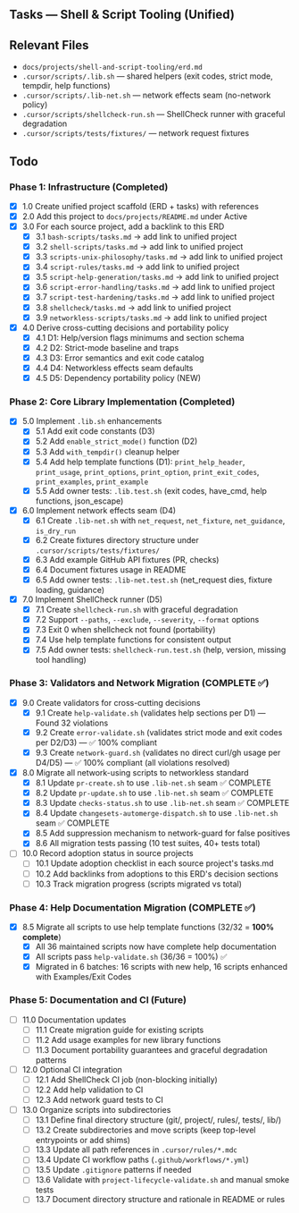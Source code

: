 ## Tasks — Shell & Script Tooling (Unified)

## Relevant Files

- `docs/projects/shell-and-script-tooling/erd.md`
- `.cursor/scripts/.lib.sh` — shared helpers (exit codes, strict mode, tempdir, help functions)
- `.cursor/scripts/.lib-net.sh` — network effects seam (no-network policy)
- `.cursor/scripts/shellcheck-run.sh` — ShellCheck runner with graceful degradation
- `.cursor/scripts/tests/fixtures/` — network request fixtures

## Todo

### Phase 1: Infrastructure (Completed)

- [x] 1.0 Create unified project scaffold (ERD + tasks) with references
- [x] 2.0 Add this project to `docs/projects/README.md` under Active
- [x] 3.0 For each source project, add a backlink to this ERD
  - [x] 3.1 `bash-scripts/tasks.md` → add link to unified project
  - [x] 3.2 `shell-scripts/tasks.md` → add link to unified project
  - [x] 3.3 `scripts-unix-philosophy/tasks.md` → add link to unified project
  - [x] 3.4 `script-rules/tasks.md` → add link to unified project
  - [x] 3.5 `script-help-generation/tasks.md` → add link to unified project
  - [x] 3.6 `script-error-handling/tasks.md` → add link to unified project
  - [x] 3.7 `script-test-hardening/tasks.md` → add link to unified project
  - [x] 3.8 `shellcheck/tasks.md` → add link to unified project
  - [x] 3.9 `networkless-scripts/tasks.md` → add link to unified project
- [x] 4.0 Derive cross-cutting decisions and portability policy
  - [x] 4.1 D1: Help/version flags minimums and section schema
  - [x] 4.2 D2: Strict-mode baseline and traps
  - [x] 4.3 D3: Error semantics and exit code catalog
  - [x] 4.4 D4: Networkless effects seam defaults
  - [x] 4.5 D5: Dependency portability policy (NEW)

### Phase 2: Core Library Implementation (Completed)

- [x] 5.0 Implement `.lib.sh` enhancements
  - [x] 5.1 Add exit code constants (D3)
  - [x] 5.2 Add `enable_strict_mode()` function (D2)
  - [x] 5.3 Add `with_tempdir()` cleanup helper
  - [x] 5.4 Add help template functions (D1): `print_help_header`, `print_usage`, `print_options`, `print_option`, `print_exit_codes`, `print_examples`, `print_example`
  - [x] 5.5 Add owner tests: `.lib.test.sh` (exit codes, have_cmd, help functions, json_escape)
- [x] 6.0 Implement network effects seam (D4)
  - [x] 6.1 Create `.lib-net.sh` with `net_request`, `net_fixture`, `net_guidance`, `is_dry_run`
  - [x] 6.2 Create fixtures directory structure under `.cursor/scripts/tests/fixtures/`
  - [x] 6.3 Add example GitHub API fixtures (PR, checks)
  - [x] 6.4 Document fixtures usage in README
  - [x] 6.5 Add owner tests: `.lib-net.test.sh` (net_request dies, fixture loading, guidance)
- [x] 7.0 Implement ShellCheck runner (D5)
  - [x] 7.1 Create `shellcheck-run.sh` with graceful degradation
  - [x] 7.2 Support `--paths`, `--exclude`, `--severity`, `--format` options
  - [x] 7.3 Exit 0 when shellcheck not found (portability)
  - [x] 7.4 Use help template functions for consistent output
  - [x] 7.5 Add owner tests: `shellcheck-run.test.sh` (help, version, missing tool handling)

### Phase 3: Validators and Network Migration (COMPLETE ✅)

- [x] 9.0 Create validators for cross-cutting decisions
  - [x] 9.1 Create `help-validate.sh` (validates help sections per D1) — Found 32 violations
  - [x] 9.2 Create `error-validate.sh` (validates strict mode and exit codes per D2/D3) — ✅ 100% compliant
  - [x] 9.3 Create `network-guard.sh` (validates no direct curl/gh usage per D4/D5) — ✅ 100% compliant (all violations resolved)
- [x] 8.0 Migrate all network-using scripts to networkless standard
  - [x] 8.1 Update `pr-create.sh` to use `.lib-net.sh` seam ✅ COMPLETE
  - [x] 8.2 Update `pr-update.sh` to use `.lib-net.sh` seam ✅ COMPLETE
  - [x] 8.3 Update `checks-status.sh` to use `.lib-net.sh` seam ✅ COMPLETE
  - [x] 8.4 Update `changesets-automerge-dispatch.sh` to use `.lib-net.sh` seam ✅ COMPLETE
  - [x] 8.5 Add suppression mechanism to network-guard for false positives
  - [x] 8.6 All migration tests passing (10 test suites, 40+ tests total)
- [ ] 10.0 Record adoption status in source projects
  - [ ] 10.1 Update adoption checklist in each source project's tasks.md
  - [ ] 10.2 Add backlinks from adoptions to this ERD's decision sections
  - [ ] 10.3 Track migration progress (scripts migrated vs total)

### Phase 4: Help Documentation Migration (COMPLETE ✅)

- [x] 8.5 Migrate all scripts to use help template functions (32/32 = **100% complete**)
  - [x] All 36 maintained scripts now have complete help documentation
  - [x] All scripts pass `help-validate.sh` (36/36 = 100%) ✅
  - [x] Migrated in 6 batches: 16 scripts with new help, 16 scripts enhanced with Examples/Exit Codes

### Phase 5: Documentation and CI (Future)

- [ ] 11.0 Documentation updates
  - [ ] 11.1 Create migration guide for existing scripts
  - [ ] 11.2 Add usage examples for new library functions
  - [ ] 11.3 Document portability guarantees and graceful degradation patterns
- [ ] 12.0 Optional CI integration
  - [ ] 12.1 Add ShellCheck CI job (non-blocking initially)
  - [ ] 12.2 Add help validation to CI
  - [ ] 12.3 Add network guard tests to CI
- [ ] 13.0 Organize scripts into subdirectories
  - [ ] 13.1 Define final directory structure (git/, project/, rules/, tests/, lib/)
  - [ ] 13.2 Create subdirectories and move scripts (keep top-level entrypoints or add shims)
  - [ ] 13.3 Update all path references in `.cursor/rules/*.mdc`
  - [ ] 13.4 Update CI workflow paths (`.github/workflows/*.yml`)
  - [ ] 13.5 Update `.gitignore` patterns if needed
  - [ ] 13.6 Validate with `project-lifecycle-validate.sh` and manual smoke tests
  - [ ] 13.7 Document directory structure and rationale in README or rules
